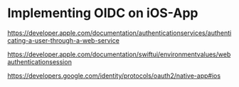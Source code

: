 #  Implementing OIDC on iOS-App

https://developer.apple.com/documentation/authenticationservices/authenticating-a-user-through-a-web-service
 
https://developer.apple.com/documentation/swiftui/environmentvalues/webauthenticationsession

https://developers.google.com/identity/protocols/oauth2/native-app#ios

